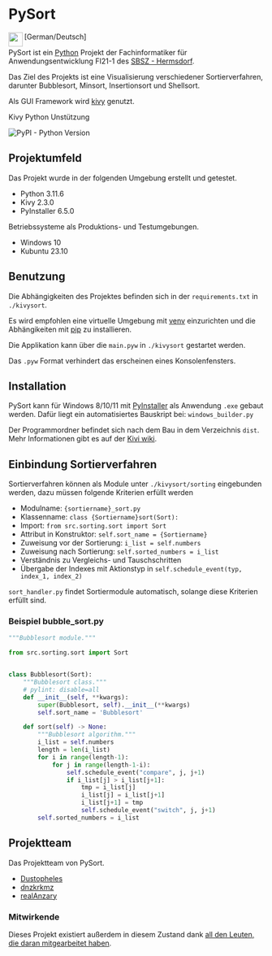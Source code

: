 PySort
===

<img align="left" height="28" src="https://european-union.europa.eu/sites/default/files/styles/oe_theme_small_no_crop/public/2022-02/Flag_of_Germany.png?itok=phTw6mGR"/>

[German/Deutsch]

PySort ist ein [Python](https://python.org) Projekt der Fachinformatiker für Anwendungsentwicklung FI21-1 des [SBSZ - Hermsdorf](https://sbsz-hsp.de/schulteil-hermsdorf).

Das Ziel des Projekts ist eine Visualisierung verschiedener Sortierverfahren, darunter Bubblesort, Minsort, Insertionsort und Shellsort.

Als GUI Framework wird [kivy](https://kivy.org/) genutzt.

Kivy Python Unstützung

![PyPI - Python Version](https://img.shields.io/pypi/pyversions/kivy)

Projektumfeld
----------------------------------------

Das Projekt wurde in der folgenden Umgebung erstellt und getestet.

- Python 3.11.6
- Kivy 2.3.0
- PyInstaller 6.5.0

Betriebssysteme als Produktions- und Testumgebungen.

- Windows 10
- Kubuntu 23.10

Benutzung
----------------------------------------

Die Abhängigkeiten des Projektes befinden sich in der `requirements.txt` in `./kivysort`.

Es wird empfohlen eine virtuelle Umgebung mit [venv](https://docs.python.org/3/library/venv.html) einzurichten und die Abhängikeiten mit [pip](https://pip.pypa.io/en/stable/) zu installieren.

Die Applikation kann über die `main.pyw` in `./kivysort` gestartet werden.

Das `.pyw` Format verhindert das erscheinen eines Konsolenfensters.

Installation
----------------------------------------

PySort kann für Windows 8/10/11 mit [PyInstaller](https://pyinstaller.org/en/stable/) als Anwendung `.exe` gebaut werden.
Dafür liegt ein automatisiertes Bauskript bei: `windows_builder.py`

Der Programmordner befindet sich nach dem Bau in dem Verzeichnis `dist`. Mehr Informationen gibt es auf der [Kivi wiki](https://kivy.org/doc/stable/guide/packaging-windows.html).

Einbindung Sortierverfahren
----------------------------------------

Sortierverfahren können als Module unter `./kivysort/sorting` eingebunden werden, dazu müssen folgende Kriterien erfüllt werden

- Modulname: `{sortiername}_sort.py`
- Klassenname: `class {Sortiername}sort(Sort):`
- Import: `from src.sorting.sort import Sort`
- Attribut in Konstruktor: `self.sort_name = {Sortiername}`
- Zuweisung vor der Sortierung: `i_list = self.numbers`
- Zuweisung nach Sortierung: `self.sorted_numbers = i_list`
- Verständnis zu Vergleichs- und Tauschschritten
- Übergabe der Indexes mit Aktionstyp in `self.schedule_event(typ, index_1, index_2)`

`sort_handler.py` findet Sortiermodule automatisch, solange diese Kriterien erfüllt sind.

### Beispiel bubble_sort.py

```py
"""Bubblesort module."""

from src.sorting.sort import Sort


class Bubblesort(Sort):
    """Bubblesort class."""
    # pylint: disable=all
    def __init__(self, **kwargs):
        super(Bubblesort, self).__init__(**kwargs)
        self.sort_name = 'Bubblesort'

    def sort(self) -> None:
        """Bubblesort algorithm."""
        i_list = self.numbers
        length = len(i_list)
        for i in range(length-1):
            for j in range(length-1-i):
                self.schedule_event("compare", j, j+1)
                if i_list[j] > i_list[j+1]:
                    tmp = i_list[j]
                    i_list[j] = i_list[j+1]
                    i_list[j+1] = tmp
                    self.schedule_event("switch", j, j+1)
        self.sorted_numbers = i_list
```

## Projektteam

Das Projektteam von PySort.

- [Dustopheles](https://github.com/Dustopheles)
- [dnzkrkmz](https://github.com/dnzkrkmz)
- [realAnzary](https://github.com/realAnzary)

### Mitwirkende

Dieses Projekt existiert außerdem in diesem Zustand dank [all den Leuten, die daran mitgearbeitet haben](https://github.com/Dustopheles/PySort/graphs/contributors).
